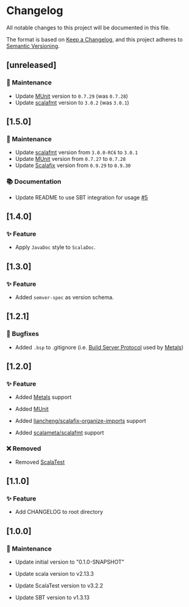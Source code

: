 # Changelog

All notable changes to this project will be documented in this file.

The format is based on [Keep a Changelog](https://keepachangelog.com/en/1.0.0/), and this project adheres to [Semantic Versioning](https://semver.org/spec/v2.0.0.html).

## [unreleased]

### 🧰 Maintenance

* Update [MUnit](https://github.com/scalameta/munit) version to `0.7.29` (was `0.7.28`)
* Update [scalafmt](https://github.com/scalameta/scalafmt) version to `3.0.2` (was `3.0.1`)

## [1.5.0]

### 🧰 Maintenance

* Update [scalafmt](https://github.com/scalameta/scalafmt) version from `3.0.0-RC6` to `3.0.1`
* Update [MUnit](https://github.com/scalameta/munit) version from `0.7.27` to `0.7.28`
* Update [Scalafix](https://github.com/scalacenter/sbt-scalafix) version from `0.9.29` to `0.9.30`

### 📚 Documentation

* Update README to use SBT integration for usage [#5](https://github.com/janjaali/scala-lib.g8/issues/5)

## [1.4.0]

### ✨ Feature

* Apply `JavaDoc` style to `ScalaDoc`.

## [1.3.0]

### ✨ Feature

* Added `semver-spec` as version schema.

## [1.2.1]

### 🐛 Bugfixes

* Added `.bsp` to .gitignore (i.e. [Build Server Protocol](https://github.com/build-server-protocol/build-server-protocol) used by [Metals](https://github.com/scalameta/metals))

## [1.2.0]

### ✨ Feature

* Added [Metals](https://github.com/scalameta/metals) support

* Added [MUnit](https://github.com/scalameta/metals)

* Added [liancheng/scalafix-organize-imports](https://github.com/liancheng/scalafix-organize-imports) support

* Added [scalameta/scalafmt](https://github.com/scalameta/scalafmt) support

### ❌ Removed

* Removed [ScalaTest](https://github.com/scalatest/scalatest)

## [1.1.0]

### ✨ Feature

* Add CHANGELOG to root directory

## [1.0.0]

### 🧰 Maintenance

* Update initial version to "0.1.0-SNAPSHOT"

* Update scala version to v2.13.3

* Update ScalaTest version to v3.2.2

* Update SBT version to v1.3.13
